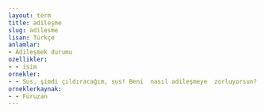 ```yaml
---
layout: term
title: adileşme
slug: adilesme
lisan: Türkçe
anlamlar:
- Adileşmek durumu
ozellikler:
- - isim
ornekler:
- - Sus, şimdi çıldıracağım, sus! Beni  nasıl adileşmeye  zorluyorsun?
orneklerkaynak:
- - Füruzan
---
```

